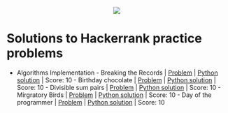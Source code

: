 <p align="center"><a href="https://www.hackerrank.com/"><img src="https://i0.wp.com/gradsingames.com/wp-content/uploads/2016/05/856771_668224053197841_1943699009_o.png"></a></p>

# Solutions to Hackerrank practice problems

- Algorithms
    Implementation
        - Breaking the Records | [Problem](https://www.hackerrank.com/challenges/breaking-best-and-worst-records/problem) | [Python solution]() | Score: 10
        - Birthday chocolate | [Problem](https://www.hackerrank.com/challenges/the-birthday-bar/problem) | [Python solution]() | Score: 10
        - Divisible sum pairs | [Problem](https://www.hackerrank.com/challenges/divisible-sum-pairs/problem) | [Python solution]() | Score: 10
        - Mirgratory Birds | [Problem](https://www.hackerrank.com/challenges/migratory-birds/problem) | [Python solution]() | Score: 10
        - Day of the programmer | [Problem](https://www.hackerrank.com/challenges/day-of-the-programmer/problem) | [Python solution]() | Score: 10